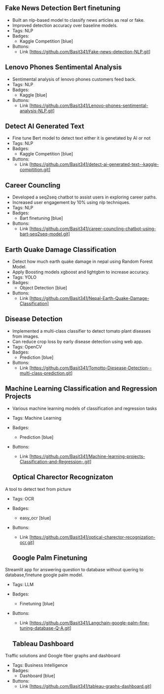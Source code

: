 ## Fake News Detection Bert finetuning
- Built an nlp-based model to classify news articles as real or fake. 
- Improved detection accuracy over baseline models.
- Tags: NLP
- Badges:
  - Kaggle Competition [blue]
- Buttons:
  - Link [https://github.com/Basit341/Fake-news-detection-NLP.git]

## Lenovo Phones Sentimental Analysis
- Sentimental analysis of lenovo phones customers feed back.
- Tags: NLP
- Badges:
  - Kaggle [blue]
- Buttons:
  - Link [https://github.com/Basit341/Lenovo-phones-sentimental-analysis-NLP.git]

## Detect AI Generated Text
- Fine tune Bert model to detect text either it is genetated by AI or not
- Tags: NLP
- Badges:
  - Kaggle Competition [blue]
- Buttons:
  - Link [https://github.com/Basit341/detect-ai-generated-text--kaggle-compitition.git]

## Career Councling
- Developed a seq2seq chatbot to assist users in exploring career paths. 
- Increased user engagement by 10% using nlp techniques.
- Tags: NLP
- Badges:
  - Bart finetuning [blue]
- Buttons:
  - Link [https://github.com/Basit341/career-councling-chatbot-using-bart-seq2seq-model.git]

## Earth Quake Damage Classification
- Detect how much earth quake damage in nepal using Random Forest Model.
- Apply Boosting models xgboost and lightgbm to increase accuracy.
- Tags: YOLO
- Badges:
  - Object Detection [blue]
- Buttons:
  - Link [https://github.com/Basit341/Nepal-Earth-Quake-Damage-Classification]

## Disease Detection
- Implemented a multi-class classifier to detect tomato plant diseases from images. 
- Can reduce crop loss by early disease detection using web app.
- Tags: OpenCV
- Badges:
  - Prediction [blue]
- Buttons:
  - Link [https://github.com/Basit341/Tomotto-Diesease-Detection--multi-class-prediction.git]

## Machine Learning Classification and Regression Projects
- Various machine  learning  models of classification and regression tasks
- Tags: Machine Learning
- Badges:
  - Prediction [blue]
- Buttons:
  - Link [https://github.com/Basit341/Machine-learning-projects-Classification-and-Regression-.git]

  ## Optical Charector Recognizaton
A tool to detect text from picture
- Tags: OCR
- Badges:
  - easy_ocr [blue]
- Buttons:
  - Link [https://github.com/Basit341/optical-charector-recognization-ocr.git]

  ## Google Palm Finetuning
Streamlit app for answering question to database without quering to database,finetune google palm model.
- Tags: LLM
- Badges:
  - Finetuning [blue]
- Buttons:
  - Link [https://github.com/Basit341/Langchain-google-palm-fine-tuning-database-Q-A.git]

  ## Tableau Dashboard
Traffic solutions and Google fiber graphs and dashboard
- Tags: Business Intelligence
- Badges:
  - Dashboard [blue]
- Buttons:
  - Link [https://github.com/Basit341/tableau-graphs-dashboard.git]